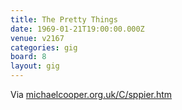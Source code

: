 ```yaml
---
title: The Pretty Things
date: 1969-01-21T19:00:00.000Z
venue: v2167
categories: gig
board: 8
layout: gig
---
```

Via <a href="http://michaelcooper.org.uk/C/sppier.htm">michaelcooper.org.uk/C/sppier.htm</a>